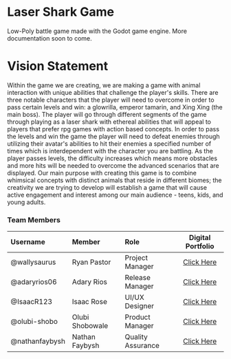 # Laser Shark Game
Low-Poly battle game made with the Godot game engine. More documentation soon to come.
# Vision Statement

Within the game we are creating, we are making a game with animal interaction with unique abilities that challenge the player's skills. There are three notable characters that the player will need to overcome in order to pass certain levels and win: a glowrilla, emperor tamarin, and Xing Xing (the main boss). The player will go through different segments of the game through playing as a laser shark with ethereal abilities that will appeal to players that prefer rpg games with action based concepts. In order to pass the levels and win the game the player will need to defeat enemies through utilizing their avatar's abilities to hit their enemies a specified number of times which is interdependent with the character you are battling. As the player passes levels, the difficulty increases which means more obstacles and more hits will be needed to overcome the advanced scenarios that are displayed. Our main purpose with creating this game is to combine whimsical concepts with distinct animals that reside in different biomes; the creativity we are trying to develop will establish a game that will cause active engagement and interest among our main audience - teens, kids, and young adults. 
### Team Members
| Username | Member | Role | Digital Portfolio |
| :------ | :---- | :--- | :--------------: |
| @wallysaurus | Ryan Pastor | Project Manager | [Click Here](https://codermerlin.academy/users/ryan-pastor/Digital%20Portfolio/CS-I/index.html) |
| @adaryrios06 | Adary Rios | Release Manager | [Click Here](https://codermerlin.academy/users/adary-rios/Digital%20Portfolio/CS-II/index.html) |
| @IsaacR123 | Isaac Rose | UI/UX Designer | [Click Here](https://codermerlin.academy/users/isaac-rose/Digital%20Portfolio/CS-II/index.html) | 
| @olubi-shobo | Olubi Shobowale | Product Manager | [Click Here](https://codermerlin.academy/users/olubi-shobowale/Digital%20Portfolio/index.html) |
| @nathanfaybysh | Nathan Faybysh | Quality Assurance | [Click Here](https://codermerlin.academy/users/nathan-faybysh/Digital%20Portfolio/index.html) |
